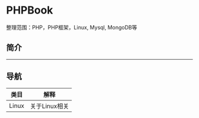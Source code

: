 # PHPBook
整理范围：PHP，PHP框架，Linux, Mysql, MongoDB等


## 简介

---
## 导航
|类目|解释|
|---|---|
|Linux|关于Linux相关|
